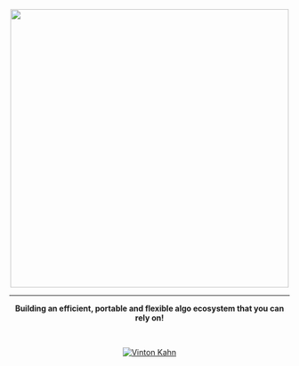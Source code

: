 <div align="center">
<img src="../assets/logo.png" width="500px"/>

---

**Building an efficient, portable and flexible algo ecosystem that you can rely on!**

<br/>

[![Vinton Kahn](https://img.shields.io/badge/Vinton_Kahn-Virox_Edge-lightblue)](https://github.com/VintonKahn)

</div>
<div align="left">
</div>
